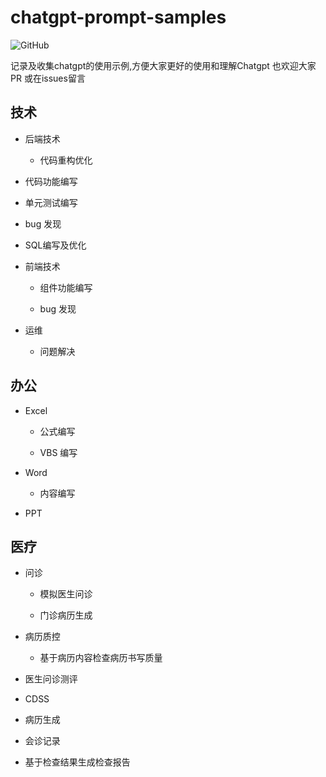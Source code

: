 # chatgpt-prompt-samples

![GitHub](https://img.shields.io/github/license/chenguangwei/chatgpt-prompt-sample)

记录及收集chatgpt的使用示例,方便大家更好的使用和理解Chatgpt
也欢迎大家PR 或在issues留言

## 技术

- 后端技术
  
  - 代码重构优化

- 代码功能编写

- 单元测试编写

- bug 发现

- SQL编写及优化

- 前端技术
  
  - 组件功能编写
  
  - bug 发现

- 运维
  
  - 问题解决

## 办公

- Excel
  
  - 公式编写
  
  - VBS 编写

- Word
  
  - 内容编写

- PPT

## 医疗

- 问诊
  
  - 模拟医生问诊
  
  - 门诊病历生成

- 病历质控
  
  - 基于病历内容检查病历书写质量

- 医生问诊测评

- CDSS

- 病历生成

- 会诊记录

- 基于检查结果生成检查报告
